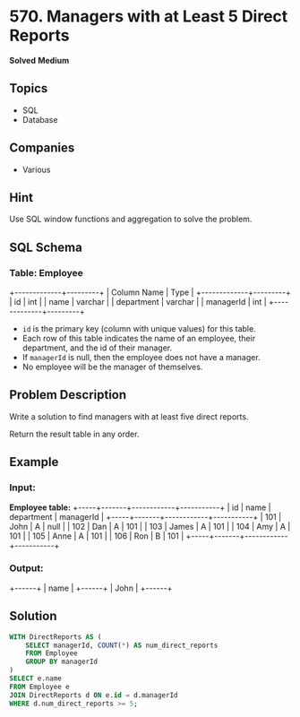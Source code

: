 # 570. Managers with at Least 5 Direct Reports
**Solved**
**Medium**

## Topics
- SQL
- Database

## Companies
- Various

## Hint
Use SQL window functions and aggregation to solve the problem.

## SQL Schema
### Table: Employee
+-------------+---------+
| Column Name | Type    |
+-------------+---------+
| id          | int     |
| name        | varchar |
| department  | varchar |
| managerId   | int     |
+-------------+---------+
- `id` is the primary key (column with unique values) for this table.
- Each row of this table indicates the name of an employee, their department, and the id of their manager.
- If `managerId` is null, then the employee does not have a manager.
- No employee will be the manager of themselves.

## Problem Description
Write a solution to find managers with at least five direct reports.

Return the result table in any order.

## Example

### Input: 
**Employee table:**
+-----+-------+------------+-----------+
| id  | name  | department | managerId |
+-----+-------+------------+-----------+
| 101 | John  | A          | null      |
| 102 | Dan   | A          | 101       |
| 103 | James | A          | 101       |
| 104 | Amy   | A          | 101       |
| 105 | Anne  | A          | 101       |
| 106 | Ron   | B          | 101       |
+-----+-------+------------+-----------+

### Output: 
+------+
| name |
+------+
| John |
+------+

## Solution
```sql
WITH DirectReports AS (
    SELECT managerId, COUNT(*) AS num_direct_reports
    FROM Employee
    GROUP BY managerId
)
SELECT e.name
FROM Employee e
JOIN DirectReports d ON e.id = d.managerId
WHERE d.num_direct_reports >= 5;
